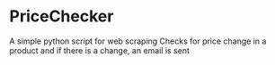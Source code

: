 # PriceChecker
A simple python script for web scraping
Checks for price change in a product and if there is a change, an email is sent
